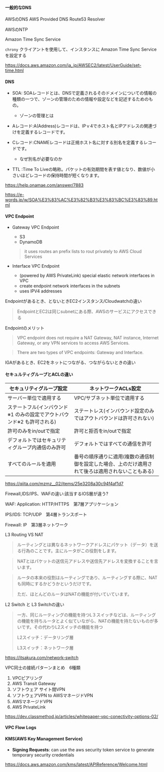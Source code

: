 #### 一般的なDNS

AWSのDNS
AWS Provided DNS
Route53 Resolver

AWSのNTP

Amazon Time Sync Service

`chrony` クライアントを使用して、インスタンスに Amazon Time Sync Service を設定する

https://docs.aws.amazon.com/ja_jp/AWSEC2/latest/UserGuide/set-time.html



#### DNS

- SOA: SOAレコードとは、DNSで定義されるそのドメインについての情報の種類の一つで、ゾーンの管理のための情報や設定などを記述するためのもの。
  - ゾーンの管理とは

- Aレコード:A(Address)レコードは、IPｖ4でホスト名とIPアドレスの関連づけを定義するレコードです。
- Cレコード:CNAMEレコードは正規ホスト名に対する別名を定義するレコードです。
  - なぜ別名が必要なのか

- TTL :Time To Liveの略称。パケットの有効期間を表す値となり、数値が小さいほどレコードの保持時間が短くなります。

https://help.onamae.com/answer/7883

https://e-words.jp/w/SOA%E3%83%AC%E3%82%B3%E3%83%BC%E3%83%89.html



#### VPC Endpoint 

- Gateway VPC Endpoint

  - S3
  - DynamoDB

  > it uses routes an prefix lists to rout privately to AWS Cloud Services

- Interface VPC Endpoint

  - (powered by AWS PrivateLink) special elastic network interfaces in VPC
  - create endpoint network interfaces in the subnets
  - uses IPV4 addresses

Endpointがあるとき、とないときEC2インスタンス/Cloudwatchの違い

> EndpointとEC2は同じsubnetにある際、AWSのサービスにアクセスできる

Endpointのメリット

> VPC endpoint does not require a NAT Gateway, NAT instance, Internet Gateway, or any VPN services to access AWS Services.



> There are two types of VPC endpoints: Gateway and Interface.

IGAがあるとき、EC2をネットにつながる、つながらないときの違い



#### セキュルティグループとACLの違い

| セキュリティグループ設定                                     | ネットワークACLs設定                                         |
| ------------------------------------------------------------ | ------------------------------------------------------------ |
| サーバー単位で適用する                                       | VPC/サブネット単位で適用する                                 |
| ステートフル(インバウンド※1 のみの設定でアウトバウンド※2 も許可される) | ステートレス(インバウンド設定のみではアウトバウンドは許可されない) |
| 許可のみをin/outで指定                                       | 許可と拒否をin/outで指定                                     |
| デフォルトではセキュリティグループ内通信のみ許可             | デフォルトではすべての通信を許可                             |
| すべてのルールを適用                                         | 番号の順序通りに適用(複数の通信制御を設定した場合、上のだけ適用されて後ろは適用されないこともある) |

https://qiita.com/mzmz__02/items/25e3208a30c94f4af1d7





Firewall,IDS/IPS、WAFの違い:該当するIOS層が違う?

WAF: Application: HTTP/HTTPS　第7層アプリケーション

IPS/IDS: TCP/UDP　第4層トランスポート

Firewall: IP　第3層ネットワーク







L3 Routing VS NAT

>  ルーティングとは異なるネットワークアドレスにパケット（データ）を送る行為のことです。主にルータがこの役割をします。

> NATとはパケットの送信元アドレスや送信先アドレスを変換することを言います。

> ルータの本来の役割はルーティングであり、ルーティングする際に、NATも同時にするかどうかというだけです。
>
> ただ、ほとんどのルータはNATの機能が付いていています。

L2 Switch と L3 Switchの違い

> 一方、同じルーティングの機能を持つL３スイッチなどは、ルーティングの機能を持ちルータとよく似ていながら、NATの機能を持たないものが多いです。その代わりL2スイッチの機能を持つ
>
> L2スイッチ：データリング層
>
> L3スイッチ：ネットワーク層

https://itsakura.com/network-switch





VPC同士の接続パターンまとめ　6種類

  1. VPCピアリング
  2. AWS Transit Gateway
  3. ソフトウェア サイト間VPN
  4. ソフトウェアVPN to AWSマネージドVPN
  5. AWSマネージドVPN
  6. AWS PrivateLink

https://dev.classmethod.jp/articles/whitepaper-vpc-conectivity-options-02/



#### VPC Flow Logs

>



#### KMS(AWS Key Management Service)

- **Signing Requests**: can use the aws security token service to generate temporary security credentials 

https://docs.aws.amazon.com/kms/latest/APIReference/Welcome.html

